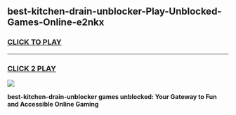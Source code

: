 
## best-kitchen-drain-unblocker-Play-Unblocked-Games-Online-e2nkx
<h3>
<a href="https://premium76.site?title=best-kitchen-drain-unblocker&ref=25A">CLICK TO PLAY</a></h3>
<hr>

<h3>
<a href="https://premium76.site?title=best-kitchen-drain-unblocker&ref=25A">CLICK 2 PLAY</a>
  
</h3>

<a href="https://premium76.site?title=best-kitchen-drain-unblocker&ref=25A"><img src="https://clearcache.store/games.png"></a>


**best-kitchen-drain-unblocker games unblocked: Your Gateway to Fun and Accessible Online Gaming**
